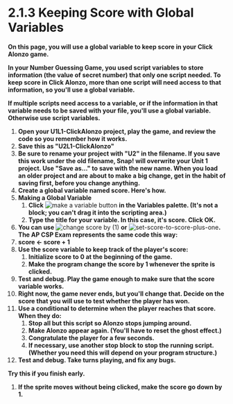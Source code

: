 # 2.1.3 Keeping Score with Global Variables

**On this page, you will use a global variable to keep score in your Click Alonzo game.**

**In your Number Guessing Game, you used script variables to store information \(the value of secret number\) that only one script needed. To keep score in Click Alonzo, more than one script will need access to that information, so you'll use a global variable.**

**If multiple scripts need access to a variable, or if the information in that variable needs to be saved with your file, you'll use a global variable. Otherwise use script variables.**

1. **Open your U1L1-ClickAlonzo project, play the game, and review the code so you remember how it works.**
2. **Save this as "U2L1-ClickAlonzo"**
3. **Be sure to rename your project with "U2" in the filename. If you save this work under the old filename, Snap! will overwrite your Unit 1 project. Use "Save as..." to save with the new name. When you load an older project and are about to make a big change, get in the habit of saving first, before you change anything.**
4. **Create a global variable named score. Here's how.**
5. **Making a Global Variable**
   1. **Click** ![make a variable button](https://lh3.googleusercontent.com/wSwOEeMCXWtjCeycb0ZpSCaadUv10IpPQkQoK4PcCr0dE6xN51lhNtKRcHpfvLMeS6WnRsLAei3YXP_jnGa7QLSQ30xJrunV-qQEdS9FEOSmtupw2CZC812qC1DXCse7XOrJRG0) **in the Variables palette. \(It's not a block; you can't drag it into the scripting area.\)**
   2. **Type the title for your variable. In this case, it's score. Click OK.**
6. **You can use** ![change score by \(1\)](https://lh3.googleusercontent.com/xGycKuDe-S1HjHqhSO_LH-aCkS-oOE_lt2gLdEjmTysS5a0vYuBZbbnvYCsbnnlsF_nyTojBLrpbfCKd17lzxrce5draM0vwaqxjAOhHf4r0tEGwcCVoNBLSdPsq6Fsjwu8pArY) **or** ![set-score-to-score-plus-one](https://lh6.googleusercontent.com/MVn4B3F_rL8IBLziMWeUIFkF7Kk4i41eNWLPyIbb4cJIvbNpkS-4m_uma9pAcPoso2NTcuuVBfzCWwG54pOXdjU0iiOehUEYpl2YLfEVeNk5pV0z509ZIojh1Iyesuh2QlELqsI)**. The AP CSP Exam represents the same code this way:**
7. **score ← score + 1**
8. **Use the score variable to keep track of the player's score:**
   1. **Initialize score to 0 at the beginning of the game.**
   2. **Make the program change the score by 1 whenever the sprite is clicked.**
9. **Test and debug. Play the game enough to make sure that the score variable works.**
10. **Right now, the game never ends, but you'll change that. Decide on the score that you will use to test whether the player has won.**
11. **Use a conditional to determine when the player reaches that score. When they do:**
    1. **Stop all but this script so Alonzo stops jumping around.**
    2. **Make Alonzo appear again. \(You'll have to reset the ghost effect.\)**
    3. **Congratulate the player for a few seconds.**
    4. **If necessary, use another stop block to stop the running script. \(Whether you need this will depend on your program structure.\)**
12. **Test and debug. Take turns playing, and fix any bugs.**

 **Try this if you finish early.**

1. **If the sprite moves without being clicked, make the score go down by 1.**

